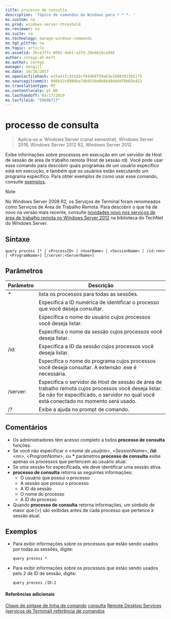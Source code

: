 ```yaml
---
title: processo de consulta
description: 'Tópico de comandos do Windows para * * *- '
ms.custom: na
ms.prod: windows-server-threshold
ms.reviewer: na
ms.suite: na
ms.technology: manage-windows-commands
ms.tgt_pltfrm: na
ms.topic: article
ms.assetid: 36ce3ffc-0092-4eb1-a374-28e6616ca946
author: coreyp-at-msft
ms.author: coreyp
manager: dongill
ms.date: 10/16/2017
ms.openlocfilehash: e15a41fc931d2cf04d60759a63e3b80392265175
ms.sourcegitcommit: 0d0b32c8986ba7db9536e0b8648d4ddf9b03e452
ms.translationtype: MT
ms.contentlocale: pt-BR
ms.lasthandoff: 04/17/2019
ms.locfileid: "59840717"
---
```

# <a name="query-process"></a>processo de consulta

>Aplica-se a: Windows Server (canal semestral), Windows Server 2016, Windows Server 2012 R2, Windows Server 2012

Exibe informações sobre processos em execução em um servidor de Host de sessão de área de trabalho remota (Host de sessão rd).
Você pode usar esse comando para descobrir quais programas de um usuário específico está em execução, e também que os usuários estão executando um programa específico.
Para obter exemplos de como usar esse comando, consulte [exemplos](#BKMK_examples).
> [!NOTE]
> No Windows Server 2008 R2, os Serviços de Terminal foram renomeados como Serviços de Área de Trabalho Remota. Para descobrir o que há de novo na versão mais recente, consulte [novidades novo nos serviços de área de trabalho remota no Windows Server 2012](https://technet.microsoft.com/library/hh831527) na biblioteca do TechNet do Windows Server.
## <a name="syntax"></a>Sintaxe
```
query process [* | <ProcessID> | <UserName> | <SessionName> | /id:<nn> | <ProgramName>] [/server:<ServerName>]
```
## <a name="parameters"></a>Parâmetros
|Parâmetro|Descrição|
|-------|--------|
|*|lista os processos para todas as sessões.|
|<ProcessID>|Especifica a ID numérica de identificar o processo que você deseja consultar.|
|<UserName>|Especifica o nome do usuário cujos processos você deseja listar.|
|<SessionName>|Especifica o nome da sessão cujos processos você deseja listar.|
|/id:<nn>|Especifica a ID da sessão cujos processos você deseja listar.|
|<ProgramName>|Especifica o nome do programa cujos processos você deseja consultar. A extensão .exe é necessária.|
|/server:<ServerName>|Especifica o servidor de Host de sessão de área de trabalho remota cujos processos você deseja listar. Se não for especificado, o servidor no qual você está conectado no momento será usado.|
|/?|Exibe a ajuda no prompt de comando.|
## <a name="remarks"></a>Comentários
-   Os administradores têm acesso completo a todos **processo de consulta** funções.
-   Se você não especificar o <*nome de usuário*>, <*SessionName*>, **/id:**<*nn*>, <*ProgramName*>, ou **\*** parâmetros **processo de consulta** exibe apenas os processos que pertencem ao usuário atual.
-   Se uma sessão for especificada, ele deve identificar uma sessão ativa.
-   **processo de consulta** retorna as seguintes informações:
    -   O usuário que possui o processo
    -   A sessão que possui o processo
    -   A ID da sessão
    -   O nome do processo
    -   A ID do processo
-   Quando **processo de consulta** retorna informações, um símbolo de maior que (>) são exibidas antes de cada processo que pertence à sessão atual.
## <a name="BKMK_examples"></a>Exemplos
-   Para exibir informações sobre os processos que estão sendo usados por todas as sessões, digite:
    ```
    query process *
    ```
-   Para exibir informações sobre os processos que estão sendo usados pelo 2 de ID de sessão, digite:
    ```
    query process /ID:2
    ```
#### <a name="additional-references"></a>Referências adicionais
[Chave de sintaxe de linha de comando](command-line-syntax-key.md)
[consulta](query.md)
[Remote Desktop Services &#40;serviços de Terminal&#41; referência de comandos](remote-desktop-services-terminal-services-command-reference.md)
